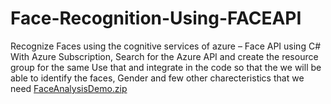 # Face-Recognition-Using-FACEAPI
Recognize Faces using the cognitive services of azure – Face API using C#
With Azure Subscription, Search for the Azure API and create the resource group for the same 
Use that and integrate in the code so that the we will be able to identify the faces, Gender and few other charecteristics that we need 
[FaceAnalysisDemo.zip](https://github.com/Maaruthathmaja/Face-Recognition-Using-FACEAPI/files/8644254/FaceAnalysisDemo.zip)
